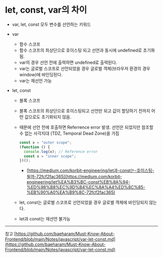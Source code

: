 # let, const, var의 차이

- var, let, const 모두 변수를 선언하는 키워드
- var
  - 함수 스코프
  - 함수 스코프의 최상단으로 호이스팅 되고 선언과 동시에 undefined로 초기화됨.
  - var의 경우 선언 전에 출력하면 undefined로 출력된다.
  - var는 글로벌 스코프로 선언되었을 경우 글로벌 객체(브라우저 환경의 경우 window)에 바인딩된다.
  - var는 재선언 가능
- let, const

  - 블록 스코프
  - 블록 스코프의 최상단으로 호이스팅되고 선언만 되고 값이 할당하기 전까지 어떤 값으로도 초기화되지 않음.
  - 때문에 선언 전에 호출하면 Referrence error 발생. 선언은 되었지만 참조할 수 없는 사각지대 (TDZ, Temporal Dead Zone)을 가짐

    ```jsx
    const x = "outer scope";
    (function () {
      console.log(x); // Reference error
      const x = "inner scope";
    })();
    ```

    - [https://medium.com/korbit-engineering/let과-const는-호이스팅-될까-72fcf2fac365](https://medium.com/korbit-engineering/let%EA%B3%BC-const%EB%8A%94-%ED%98%B8%EC%9D%B4%EC%8A%A4%ED%8C%85-%EB%90%A0%EA%B9%8C-72fcf2fac365)

  - let, const는 글로벌 스코프로 선언되었을 경우 글로벌 객체에 바인딩되지 않는다.
  - let과 const는 재선언 불가능

---

참고
[https://github.com/baeharam/Must-Know-About-Frontend/blob/main/Notes/javascript/var-let-const.md](https://github.com/baeharam/Must-Know-About-Frontend/blob/main/Notes/javascript/var-let-const.md)

